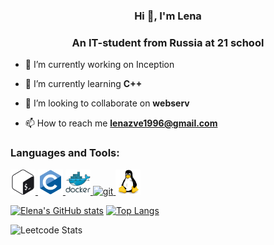 <h3 align="center">Hi 👋, I'm Lena</h3>
<h3 align="center">An IT-student from Russia at 21 school</h3>

- 🔭 I’m currently working on Inception

- 🌱 I’m currently learning **C++**

- 👯 I’m looking to collaborate on **webserv**

- 📫 How to reach me **lenazve1996@gmail.com**

<h3 align="left">Languages and Tools:</h3>
<p align="left"> <a href="https://www.gnu.org/software/bash/" target="_blank" rel="noreferrer"> <img src="https://github.com/lenazve1996/lenazve1996/blob/main/2.gif" alt="bash" width="40" height="40"/> </a> <a href="https://www.cprogramming.com/" target="_blank" rel="noreferrer"> <img src="https://raw.githubusercontent.com/devicons/devicon/master/icons/c/c-original.svg" alt="c" width="40" height="40"/> </a> <a href="https://www.docker.com/" target="_blank" rel="noreferrer"> <img src="https://raw.githubusercontent.com/devicons/devicon/master/icons/docker/docker-original-wordmark.svg" alt="docker" width="40" height="40"/> </a> <a href="https://git-scm.com/" target="_blank" rel="noreferrer"> <img src="https://www.vectorlogo.zone/logos/git-scm/git-scm-icon.svg" alt="git" width="40" height="40"/> </a> <a href="https://www.linux.org/" target="_blank" rel="noreferrer"> <img src="https://raw.githubusercontent.com/devicons/devicon/master/icons/linux/linux-original.svg" alt="linux" width="40" height="40"/> </a> </p>

[![Elena's GitHub stats](https://github-readme-stats.vercel.app/api?username=lenazve1996&show_icons=true&theme=algolia)](https://github.com/lenazve1996/github-readme-stats) [![Top Langs](https://github-readme-stats.vercel.app/api/top-langs/?username=lenazve1996&show_icons=true&theme=algolia)](https://github.com/lenazve1996/github-readme-stats)


![Leetcode Stats](https://leetcard.jacoblin.cool/Elenazvereva?ext=heatmap&theme=dark)
